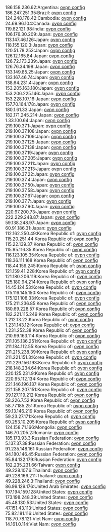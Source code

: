 186.158.236.62:Argentina: [ovpn config](vpn/186_158_236_62.ovpn)  
186.247.251.35:Brazil: [ovpn config](vpn/186_247_251_35.ovpn)  
124.248.178.42:Cambodia: [ovpn config](vpn/124_248_178_42.ovpn)  
24.69.96.104:Canada: [ovpn config](vpn/24_69_96_104.ovpn)  
119.82.121.98:India: [ovpn config](vpn/119_82_121_98.ovpn)  
106.176.30.209:Japan: [ovpn config](vpn/106_176_30_209.ovpn)  
113.147.46.126:Japan: [ovpn config](vpn/113_147_46_126.ovpn)  
118.155.120.3:Japan: [ovpn config](vpn/118_155_120_3.ovpn)  
120.51.78.253:Japan: [ovpn config](vpn/120_51_78_253.ovpn)  
126.12.165.84:Japan: [ovpn config](vpn/126_12_165_84.ovpn)  
126.72.173.239:Japan: [ovpn config](vpn/126_72_173_239.ovpn)  
126.76.34.198:Japan: [ovpn config](vpn/126_76_34_198.ovpn)  
133.149.85.25:Japan: [ovpn config](vpn/133_149_85_25.ovpn)  
133.167.46.74:Japan: [ovpn config](vpn/133_167_46_74.ovpn)  
138.64.231.4:Japan: [ovpn config](vpn/138_64_231_4.ovpn)  
153.205.163.180:Japan: [ovpn config](vpn/153_205_163_180.ovpn)  
153.206.225.146:Japan: [ovpn config](vpn/153_206_225_146.ovpn)  
153.228.107.16:Japan: [ovpn config](vpn/153_228_107_16.ovpn)  
157.70.164.178:Japan: [ovpn config](vpn/157_70_164_178.ovpn)  
180.1.61.33:Japan: [ovpn config](vpn/180_1_61_33.ovpn)  
182.171.245.214:Japan: [ovpn config](vpn/182_171_245_214.ovpn)  
1.33.100.64:Japan: [ovpn config](vpn/1_33_100_64.ovpn)  
219.100.37.1:Japan: [ovpn config](vpn/219_100_37_1.ovpn)  
219.100.37.108:Japan: [ovpn config](vpn/219_100_37_108.ovpn)  
219.100.37.109:Japan: [ovpn config](vpn/219_100_37_109.ovpn)  
219.100.37.125:Japan: [ovpn config](vpn/219_100_37_125.ovpn)  
219.100.37.138:Japan: [ovpn config](vpn/219_100_37_138.ovpn)  
219.100.37.19:Japan: [ovpn config](vpn/219_100_37_19.ovpn)  
219.100.37.205:Japan: [ovpn config](vpn/219_100_37_205.ovpn)  
219.100.37.211:Japan: [ovpn config](vpn/219_100_37_211.ovpn)  
219.100.37.213:Japan: [ovpn config](vpn/219_100_37_213.ovpn)  
219.100.37.22:Japan: [ovpn config](vpn/219_100_37_22.ovpn)  
219.100.37.4:Japan: [ovpn config](vpn/219_100_37_4.ovpn)  
219.100.37.50:Japan: [ovpn config](vpn/219_100_37_50.ovpn)  
219.100.37.58:Japan: [ovpn config](vpn/219_100_37_58.ovpn)  
219.100.37.67:Japan: [ovpn config](vpn/219_100_37_67.ovpn)  
219.100.37.7:Japan: [ovpn config](vpn/219_100_37_7.ovpn)  
219.100.37.90:Japan: [ovpn config](vpn/219_100_37_90.ovpn)  
220.97.200.73:Japan: [ovpn config](vpn/220_97_200_73.ovpn)  
222.229.248.87:Japan: [ovpn config](vpn/222_229_248_87.ovpn)  
59.138.248.97:Japan: [ovpn config](vpn/59_138_248_97.ovpn)  
60.91.186.31:Japan: [ovpn config](vpn/60_91_186_31.ovpn)  
112.162.250.49:Korea Republic of: [ovpn config](vpn/112_162_250_49.ovpn)  
115.20.251.44:Korea Republic of: [ovpn config](vpn/115_20_251_44.ovpn)  
115.22.139.37:Korea Republic of: [ovpn config](vpn/115_22_139_37.ovpn)  
115.95.116.35:Korea Republic of: [ovpn config](vpn/115_95_116_35.ovpn)  
116.123.105.35:Korea Republic of: [ovpn config](vpn/116_123_105_35.ovpn)  
118.36.111.168:Korea Republic of: [ovpn config](vpn/118_36_111_168.ovpn)  
118.44.159.245:Korea Republic of: [ovpn config](vpn/118_44_159_245.ovpn)  
121.159.41.228:Korea Republic of: [ovpn config](vpn/121_159_41_228.ovpn)  
121.180.206.119:Korea Republic of: [ovpn config](vpn/121_180_206_119.ovpn)  
125.180.94.214:Korea Republic of: [ovpn config](vpn/125_180_94_214.ovpn)  
14.45.124.53:Korea Republic of: [ovpn config](vpn/14_45_124_53.ovpn)  
175.116.145.150:Korea Republic of: [ovpn config](vpn/175_116_145_150.ovpn)  
175.121.108.33:Korea Republic of: [ovpn config](vpn/175_121_108_33.ovpn)  
175.211.236.85:Korea Republic of: [ovpn config](vpn/175_211_236_85.ovpn)  
180.69.228.57:Korea Republic of: [ovpn config](vpn/180_69_228_57.ovpn)  
182.221.115.249:Korea Republic of: [ovpn config](vpn/182_221_115_249.ovpn)  
1.212.13.22:Korea Republic of: [ovpn config](vpn/1_212_13_22.ovpn)  
1.231.143.12:Korea Republic of: [ovpn config](vpn/1_231_143_12.ovpn)  
1.231.252.38:Korea Republic of: [ovpn config](vpn/1_231_252_38.ovpn)  
210.99.163.114:Korea Republic of: [ovpn config](vpn/210_99_163_114.ovpn)  
211.105.136.251:Korea Republic of: [ovpn config](vpn/211_105_136_251.ovpn)  
211.184.112.55:Korea Republic of: [ovpn config](vpn/211_184_112_55.ovpn)  
211.215.238.39:Korea Republic of: [ovpn config](vpn/211_215_238_39.ovpn)  
211.221.151.3:Korea Republic of: [ovpn config](vpn/211_221_151_3.ovpn)  
211.229.156.193:Korea Republic of: [ovpn config](vpn/211_229_156_193.ovpn)  
218.148.234.64:Korea Republic of: [ovpn config](vpn/218_148_234_64.ovpn)  
220.125.231.9:Korea Republic of: [ovpn config](vpn/220_125_231_9.ovpn)  
220.95.112.134:Korea Republic of: [ovpn config](vpn/220_95_112_134.ovpn)  
221.146.196.137:Korea Republic of: [ovpn config](vpn/221_146_196_137.ovpn)  
221.158.207.151:Korea Republic of: [ovpn config](vpn/221_158_207_151.ovpn)  
39.127.119.212:Korea Republic of: [ovpn config](vpn/39_127_119_212.ovpn)  
58.226.7.52:Korea Republic of: [ovpn config](vpn/58_226_7_52.ovpn)  
58.77.185.251:Korea Republic of: [ovpn config](vpn/58_77_185_251.ovpn)  
59.13.146.219:Korea Republic of: [ovpn config](vpn/59_13_146_219.ovpn)  
59.23.27.171:Korea Republic of: [ovpn config](vpn/59_23_27_171.ovpn)  
60.253.10.205:Korea Republic of: [ovpn config](vpn/60_253_10_205.ovpn)  
124.158.71.166:Mongolia: [ovpn config](vpn/124_158_71_166.ovpn)  
146.70.205.2:Romania: [ovpn config](vpn/146_70_205_2.ovpn)  
185.173.93.3:Russian Federation: [ovpn config](vpn/185_173_93_3.ovpn)  
5.137.37.38:Russian Federation: [ovpn config](vpn/5_137_37_38.ovpn)  
91.235.148.161:Russian Federation: [ovpn config](vpn/91_235_148_161.ovpn)  
94.180.146.45:Russian Federation: [ovpn config](vpn/94_180_146_45.ovpn)  
95.84.132.179:Russian Federation: [ovpn config](vpn/95_84_132_179.ovpn)  
182.235.231.66:Taiwan: [ovpn config](vpn/182_235_231_66.ovpn)  
49.228.107.6:Thailand: [ovpn config](vpn/49_228_107_6.ovpn)  
49.228.166.211:Thailand: [ovpn config](vpn/49_228_166_211.ovpn)  
49.228.246.3:Thailand: [ovpn config](vpn/49_228_246_3.ovpn)  
86.99.129.176:United Arab Emirates: [ovpn config](vpn/86_99_129_176.ovpn)  
107.194.159.128:United States: [ovpn config](vpn/107_194_159_128.ovpn)  
173.198.248.39:United States: [ovpn config](vpn/173_198_248_39.ovpn)  
45.48.130.53:United States: [ovpn config](vpn/45_48_130_53.ovpn)  
47.151.43.113:United States: [ovpn config](vpn/47_151_43_113.ovpn)  
75.82.181.116:United States: [ovpn config](vpn/75_82_181_116.ovpn)  
118.70.78.121:Viet Nam: [ovpn config](vpn/118_70_78_121.ovpn)  
14.161.0.114:Viet Nam: [ovpn config](vpn/14_161_0_114.ovpn)  
